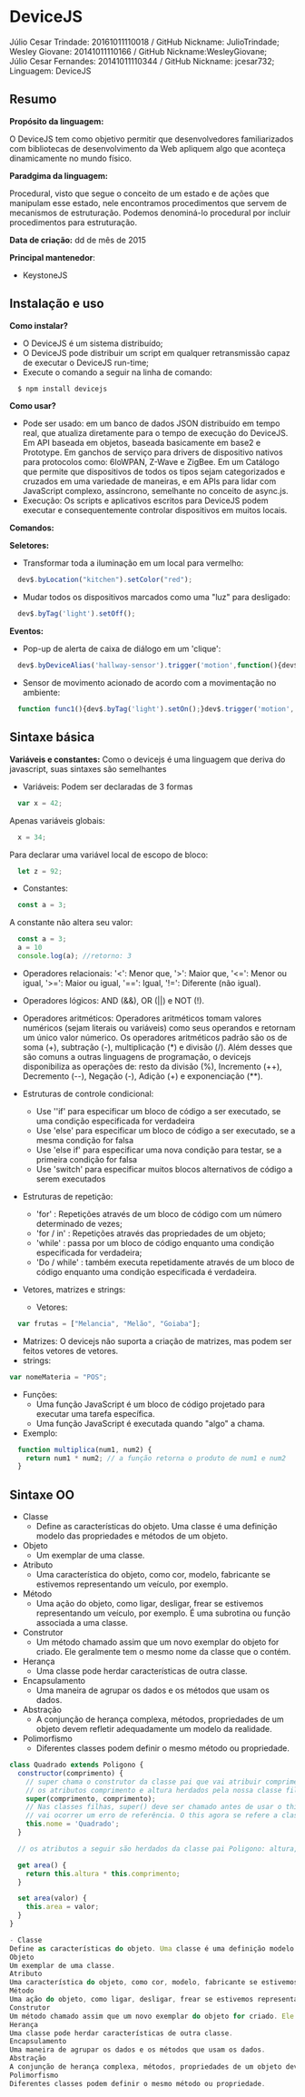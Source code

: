 # DeviceJS

Júlio Cesar Trindade: 20161011110018 / GitHub Nickname: JulioTrindade;<br/>
Wesley Giovane: 20141011110166 / GitHub Nickname:WesleyGiovane;<br/>
Júlio Cesar Fernandes: 20141011110344 / GitHub Nickname: jcesar732;<br/>
Linguagem: DeviceJS

## Resumo

**Propósito da linguagem:** 

O DeviceJS tem como objetivo permitir que desenvolvedores familiarizados com bibliotecas de desenvolvimento da Web apliquem algo que aconteça dinamicamente no mundo físico.

**Paradgima da linguagem:** 

Procedural, visto que segue o conceito de um estado e de ações que manipulam esse estado, nele encontramos procedimentos que servem de mecanismos de estruturação. Podemos denominá-lo procedural por incluir procedimentos para estruturação.

**Data de criação:**
dd de mês de 2015

**Principal mantenedor**: 
- KeystoneJS

## Instalação e uso

**Como instalar?**
- O DeviceJS é um sistema distribuído;
- O DeviceJS pode distribuir um script em qualquer retransmissão capaz de executar o DeviceJS run-time;
- Execute o comando a seguir na linha de comando:
```js
  $ npm install devicejs
```
**Como usar?**
- Pode ser usado: em um banco de dados JSON distribuído em tempo real, que atualiza diretamente para o tempo de execução do DeviceJS. Em API baseada em objetos, baseada basicamente em base2 e Prototype. Em ganchos de serviço para drivers de dispositivo nativos para protocolos como: 6loWPAN, Z-Wave e ZigBee. Em um Catálogo que permite que dispositivos de todos os tipos sejam categorizados e cruzados em uma variedade de maneiras, e em APIs para lidar com JavaScript complexo, assíncrono, semelhante no conceito de  async.js.
- Execução: Os scripts e aplicativos escritos para DeviceJS podem executar e consequentemente controlar dispositivos em muitos locais. 
   
**Comandos:**
   
**Seletores:**
- Transformar toda a iluminação em um local para vermelho:
```js
  dev$.byLocation("kitchen").setColor("red");
```
- Mudar todos os dispositivos marcados como uma "luz" para desligado:
```js
  dev$.byTag('light').setOff();
```
**Eventos:**
- Pop-up de alerta de caixa de diálogo em um 'clique':
```js
  dev$.byDeviceAlias('hallway-sensor').trigger('motion',function(){dev$.byLocation('hallway').setOn();});
```
- Sensor de movimento acionado de acordo com a movimentação no ambiente:
```js
  function func1(){dev$.byTag('light').setOn();}dev$.trigger('motion', func1);
```
## Sintaxe básica

**Variáveis e constantes:**
Como o devicejs é uma linguagem que deriva do javascript, suas sintaxes são semelhantes
- Variáveis: Podem ser declaradas de 3 formas
```js
  var x = 42;
```
Apenas variáveis globais:
```js
  x = 34;
```
Para declarar uma variável local de escopo de bloco:
```js
  let z = 92;
```
- Constantes: 
```js
  const a = 3;
```
A constante não altera seu valor:
```js
  const a = 3;
  a = 10
  console.log(a); //retorno: 3
```

- Operadores relacionais:
'<': Menor que, '>': Maior que, '<=': Menor ou igual, '>=': Maior ou igual, '==': Igual, '!=': Diferente (não igual).

- Operadores lógicos:
AND (&&), OR (||) e NOT (!).

- Operadores aritméticos:
Operadores aritméticos tomam valores numéricos (sejam literais ou variáveis) como seus operandos e retornam um único valor númerico. Os operadores aritméticos padrão são os de soma (+), subtração (-), multiplicação (*) e divisão (/). Além desses que são comuns a outras linguagens de programação, o devicejs disponibiliza as operações de: resto da divisão (%), Incremento (++), Decremento (--), Negação (-), Adição (+) e exponenciação (**).

- Estruturas de controle condicional:
  - Use ''if' para especificar um bloco de código a ser executado, se uma condição especificada for verdadeira
  - Use 'else' para especificar um bloco de código a ser executado, se a mesma condição for falsa
  - Use 'else if' para especificar uma nova condição para testar, se a primeira condição for falsa
  - Use 'switch' para especificar muitos blocos alternativos de código a serem executados

- Estruturas de repetição:
  - 'for' : Repetições através de um bloco de código com um número determinado de vezes;
  - 'for / in' : Repetições através das propriedades de um objeto;
  - 'while' : passa por um bloco de código enquanto uma condição especificada for verdadeira;
  - 'Do / while' : também executa repetidamente através de um bloco de código enquanto uma condição especificada é verdadeira.

- Vetores, matrizes e strings:
  - Vetores: 
```js
  var frutas = ["Melancia", "Melão", "Goiaba"];
```
  - Matrizes: O devicejs não suporta a criação de matrizes, mas podem ser feitos vetores de vetores.
  - strings: 
  ```js
  var nomeMateria = "POS";
```
- Funções:
  - Uma função JavaScript é um bloco de código projetado para executar uma tarefa específica. 
  - Uma função JavaScript é executada quando "algo" a chama.
- Exemplo: 
```js
  function multiplica(num1, num2) {
    return num1 * num2; // a função retorna o produto de num1 e num2
  }
```
## Sintaxe OO
- Classe
  - Define as características do objeto. Uma classe é uma definição modelo das propriedades e métodos de um objeto.
- Objeto
  - Um exemplar de uma classe.
- Atributo
  - Uma característica do objeto, como cor, modelo, fabricante se estivemos representando um veículo, por exemplo.
- Método
  - Uma ação do objeto, como ligar, desligar, frear se estivemos representando um veículo, por exemplo. É uma subrotina ou função associada a uma classe.
- Construtor
  - Um método chamado assim que um novo exemplar do objeto for criado. Ele geralmente tem o mesmo nome da classe que o contém.
- Herança
  - Uma classe pode herdar características de outra classe.
- Encapsulamento
  - Uma maneira de agrupar os dados e os métodos que usam os dados.
- Abstração
  - A conjunção de herança complexa, métodos, propriedades de um objeto devem refletir adequadamente um modelo da realidade.
- Polimorfismo
  - Diferentes classes podem definir o mesmo método ou propriedade.

```js
class Quadrado extends Poligono {
  constructor(comprimento) {
    // super chama o construtor da classe pai que vai atribuir comprimento para
    // os atributos comprimento e altura herdados pela nossa classe filha Quadrado  
    super(comprimento, comprimento);
    // Nas classes filhas, super() deve ser chamado antes de usar o this. Sem ele 
    // vai ocorrer um erro de referência. O this agora se refere a classe filha Quadrado
    this.nome = 'Quadrado';
  }

  // os atributos a seguir são herdados da classe pai Poligono: altura, comprimento e area.

  get area() {
    return this.altura * this.comprimento;
  }

  set area(valor) {
    this.area = valor;
  } 
}
```
```js
- Classe
Define as características do objeto. Uma classe é uma definição modelo das propriedades e métodos de um objeto.
Objeto
Um exemplar de uma classe.
Atributo
Uma característica do objeto, como cor, modelo, fabricante se estivemos representando um veículo, por exemplo.
Método
Uma ação do objeto, como ligar, desligar, frear se estivemos representando um veículo, por exemplo. É uma subrotina ou função associada a uma classe.
Construtor
Um método chamado assim que um novo exemplar do objeto for criado. Ele geralmente tem o mesmo nome da classe que o contém.
Herança
Uma classe pode herdar características de outra classe.
Encapsulamento
Uma maneira de agrupar os dados e os métodos que usam os dados.
Abstração
A conjunção de herança complexa, métodos, propriedades de um objeto devem refletir adequadamente um modelo da realidade.
Polimorfismo
Diferentes classes podem definir o mesmo método ou propriedade.
